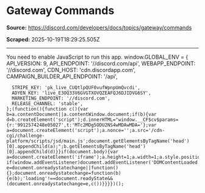 # Gateway Commands

**Source:** https://discord.com/developers/docs/topics/gateway/commands

**Scraped:** 2025-10-19T18:29:25.505Z

---

You need to enable JavaScript to run this app.
  window.GLOBAL_ENV = {
      API_VERSION: 9,
      API_ENDPOINT: '//discord.com/api',
      WEBAPP_ENDPOINT: '//discord.com',
      CDN_HOST: 'cdn.discordapp.com',
      CAMPAIGN_BUILDER_API_ENDPOINT: '/api',

      STRIPE_KEY: 'pk_live_CUQtlpQUF0vufWpnpUmQvcdi',
      ADYEN_KEY: 'live_E3OQ33V6GVGTXOVQZEAFQJ6DJIDVG6SY',
      MARKETING_ENDPOINT: '//discord.com',
      RELEASE_CHANNEL: 'stable',
    };(function(){function c(){var b=a.contentDocument||a.contentWindow.document;if(b){var d=b.createElement('script');d.innerHTML="window.__CF$cv$params={r:'9912574248e05027',t:'MTc2MDg5ODU2NS4wMDAwMDA='};var a=document.createElement('script');a.nonce='';a.src='/cdn-cgi/challenge-platform/scripts/jsd/main.js';document.getElementsByTagName('head')[0].appendChild(a);";b.getElementsByTagName('head')[0].appendChild(d)}}if(document.body){var a=document.createElement('iframe');a.height=1;a.width=1;a.style.position='absolute';a.style.top=0;a.style.left=0;a.style.border='none';a.style.visibility='hidden';document.body.appendChild(a);if('loading'!==document.readyState)c();else if(window.addEventListener)document.addEventListener('DOMContentLoaded',c);else{var e=document.onreadystatechange||function(){};document.onreadystatechange=function(b){e(b);'loading'!==document.readyState&&(document.onreadystatechange=e,c())}}}})();